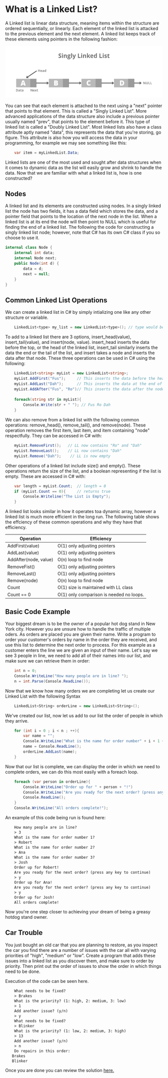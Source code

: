 # What is a Linked List?

A Linked list is linear data structure, meaning items within the structure are ordered sequentially, or linearly. Each element of the linked list is attacked to the previous element and the next element. A linked list keeps track of these elements using pointers in the following fashion:

![photo](./images/Singly-Linked-List1.png)

You can see that each element is attached to the next using a "next" pointer that points to that element. This is called a "Singly Linked List". More advanced applications of the data structure also include a previous pointer usually named "prev", that points to the element before it. This type of linked list is called a "Doubly Linked List". Most linked lists also have a class attribute aptly named "data", this represents the data that you're storing, go figure. This attribute is also how you will access the data in your programming, for example we may see something like this:

```C#
    var item = myLinkedList.Data;
```

Linked lists are one of the most used and sought after data structures when it comes to dynamic data as the list will easily grow and shrink to handle the data. Now that we are familiar with what a linked list is, how is one constructed?

## Nodes

A linked list and its elements are constructed using nodes. In a singly linked list the node has two fields, it has a data field which stores the data, and a pointer field that points to the location of the next node in the list. When a linked list is at its end the node will then point to NULL which is useful for finding the end of a linked list. The following the code for constructing a singly linked list node; however, note that C# has its own C# class if you so choose to use it.

```C#
internal class Node {  
    internal int data;  
    internal Node next;  
    public Node(int d) {  
        data = d;  
        next = null;  
    }  
} 
```

## Common Linked List Operations

We can create a linked list in C# by simply intializing one like any other structure or variable.

```C#
    LinkedList<type> my_list = new LinkedList<type>(); // type would be replaced with desired data type such as int, string, etc.
```

To add to a linked list there are 3 options, insert_head(value), insert_tail(value), and insert(node, value). insert_head inserts the data before the top, or the head of the linked list, insert_tail similarly inserts the data the end or the tail of the list, and insert takes a node and inserts the data after that node. These three operations can be used in C# using the following:

```C#
    LinkedList<string> myList = new LinkedList<string>;
    myList.AddFirst("Fus");     // This inserts the data before the head of a LL.
    myList.AddLast("Dah");      // This inserts the data at the end of the LL.
    myList.AddAfter("Fus", "Ro")// This inserts the data after the node containing "fus"

    foreach(string str in myList){
        Console.Write(str + " "); // Fus Ro Dah
    }
```

We can also remove from a linked list with the following common operations: remove_head(), remove_tail(), and remove(node). These operation removes the first item, last item, and item containing "node" respectfully. They can be accessed in C# with:
```C#
    myList.RemoveFirst();   // LL now contains "Ro" and "Dah"
    myList.RemoveLast();    // LL now contains "Dah"
    myList.Remove("Dah");    // LL is now empty
```

Other operations of a linked list include size() and empty(). These operations return the size of the list, and a boolean representing if the list is empty. These are accessed in C# with:

```C#
    var length = myList.Count;  // length = 0
    if (myList.Count == 0){     // returns true
        Console.Writeline("The List is Empty");
    }
```

A linked list looks similar in how it operates toa dynamic array, however a linked list is much more efficient in the long run. The following table shows the effciency of these common operations and why they have that efficiency.

| Operation             | Efficiency                               |
|-----------------------|------------------------------------------|
| AddFirst(value)       | O(1) only adjusting pointers             |
| AddLast(value)        | O(1) only adjusting pointers             |
| AddAfter(node, value) | O(n) loop to find node                   |
| RemoveFist()          | O(1) only adjusting pointers             |
| RemoveLast()          | O(1) only adjusting pointers             |
| Remove(node)          | O(n) loop to find node                   |
| Count                 | O(1) size is maintained with LL class    |
| Count == 0            | O(1) only comparison is needed no loops. |

## Basic Code Example

Your biggest dream is to be the owner of a popular hot dog stand in New York city. However you are unsure how to handle the traffic of multiple oders. As orders are placed you are given their name. Write a program to order your customer's orders by name in the order they are received, and use this list to determine the next order to process. For this example as a customer enters the line we are given an input of their name. Let's say we see 3 people in line, we need to add all of their names into our list, and make sure we can retrieve them in order:

```C#
    int n = 0;
    Console.WriteLine("How many people are in line? ");
    n = int.Parse(Console.ReadLine());

```

Now that we know how many orders we are completing let us create our Linked List with the following Syntax
```C#
    LinkedList<String> orderLine = new LinkedList<String>();
```

We've created our list, now let us add to our list the order of people in which they arrive.
```C#
    for (int i = 0 ; i < n ; ++){
        var name = "";
        Console.WriteLine("What is the name for order number" + i + 1 + "?");
        name = Console.ReadLine();
        orderLine.AddLast(name);
    }
```

Now that our list is complete, we can display the order in which we need to complete orders, we can do this most easily with a foreach loop.

```C#
    foreach (var person in orderLine){
        Console.WriteLine("Order up for " + person + "!")
        Console.WriteLine("Are you ready for the next order? (press any key to continue) ")     // Buffer for chef to control when the next order is displayed.
        Console.ReadLine();
    }
    Console.WriteLine("All orders complete!");

```

An example of this code being run is found here:
```
    How many people are in line? 
    > 3
    What is the name for order number 1?
    > Robert
    What is the name for order number 2?
    > Ana
    What is the name for order number 3?
    > Josh
    Order up for Robert!
    Are you ready for the next order? (press any key to continue) 
    > y
    Order up for Ana!
    Are you ready for the next order? (press any key to continue)
    > y
    Order up for Josh!
    All orders complete!
```

Now you're one step closer to achieving your dream of being a greasy hotdog stand owner. 

## Car Trouble

You just bought an old car that you are planning to restore, as you inspect the car you find there are a number of issues with the car all with varying priorities of "high", "medium" or "low". Create a program that adds these issues into a linked list as you discover them, and make sure to order by priority. Then print out the order of issues to show the order in which things need to be done. 

Execution of the code can be seen here.
```
    What needs to be fixed?
    > Brakes
    What is the priority? (1: high, 2: medium, 3: low)
    > 1
    Add another issue? (y/n)
    > y
    What needs to be fixed?
    > Blinker
    What is the priority? (1: low, 2: medium, 3: high)
    > 13
    Add another issue? (y/n)
    > n
    Do repairs in this order: 
   Brakes 
   Blinker
```

Once you are done you can review the solution [here.](code_solutions.md#car-troubles-solution)
